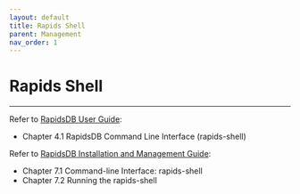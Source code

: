 ```yaml
---
layout: default
title: Rapids Shell
parent: Management
nav_order: 1
---
```


# Rapids Shell

---

Refer to [RapidsDB User Guide](../downloads/RapidsDB_User_Guide_Release_v4.3.3.pdf):

* Chapter 4.1 RapidsDB Command Line Interface (rapids-shell)

Refer to [RapidsDB Installation and Management Guide](../downloads/RapidsDB_Installation_and_Management_Guide_Release_v4.3.3.pdf):

* Chapter 7.1 Command-line Interface: rapids-shell
* Chapter 7.2 Running the rapids-shell

